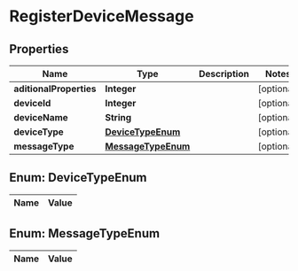 
# RegisterDeviceMessage

## Properties
Name | Type | Description | Notes
------------ | ------------- | ------------- | -------------
**aditionalProperties** | **Integer** |  |  [optional]
**deviceId** | **Integer** |  |  [optional]
**deviceName** | **String** |  |  [optional]
**deviceType** | [**DeviceTypeEnum**](#DeviceTypeEnum) |  |  [optional]
**messageType** | [**MessageTypeEnum**](#MessageTypeEnum) |  |  [optional]


<a name="DeviceTypeEnum"></a>
## Enum: DeviceTypeEnum
Name | Value
---- | -----


<a name="MessageTypeEnum"></a>
## Enum: MessageTypeEnum
Name | Value
---- | -----



